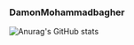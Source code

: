 ### DamonMohammadbagher

![Anurag's GitHub stats](https://github-readme-stats.vercel.app/api?username=damonmohammadbagher&show_icons=true&theme=dark)


<!--
**DamonMohammadbagher/DamonMohammadbagher** is a ✨ _special_ ✨ repository because its `README.md` (this file) appears on your GitHub profile.

Here are some ideas to get you started:

- 🔭 I’m currently working on ...
- 🌱 I’m currently learning ...
- 👯 I’m looking to collaborate on ...
- 🤔 I’m looking for help with ...
- 💬 Ask me about ...
- 📫 How to reach me: ...
- 😄 Pronouns: ...
- ⚡ Fun fact: ...
-->
